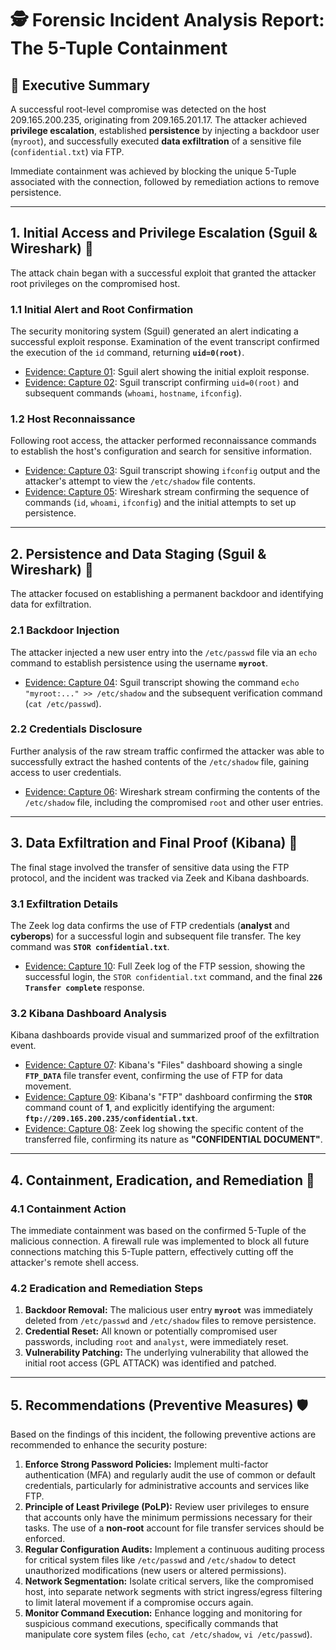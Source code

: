 # 🕵️ Forensic Incident Analysis Report: The 5-Tuple Containment

## 📝 Executive Summary 

A successful root-level compromise was detected on the host 209.165.200.235, originating from 209.165.201.17. The attacker achieved **privilege escalation**, established **persistence** by injecting a backdoor user (`myroot`), and successfully executed **data exfiltration** of a sensitive file (`confidential.txt`) via FTP.

Immediate containment was achieved by blocking the unique 5-Tuple associated with the connection, followed by remediation actions to remove persistence.

---

## 1. Initial Access and Privilege Escalation (Sguil & Wireshark) 🚀

The attack chain began with a successful exploit that granted the attacker root privileges on the compromised host.

### 1.1 Initial Alert and Root Confirmation

The security monitoring system (Sguil) generated an alert indicating a successful exploit response. Examination of the event transcript confirmed the execution of the `id` command, returning **`uid=0(root)`**.

* [Evidence: Capture 01](Evidence/Capture_01.png): Sguil alert showing the initial exploit response.
* [Evidence: Capture 02](Evidence/Capture_02.png): Sguil transcript confirming `uid=0(root)` and subsequent commands (`whoami`, `hostname`, `ifconfig`).

### 1.2 Host Reconnaissance

Following root access, the attacker performed reconnaissance commands to establish the host's configuration and search for sensitive information.

* [Evidence: Capture 03](Evidence/Capture_03.png): Sguil transcript showing `ifconfig` output and the attacker's attempt to view the `/etc/shadow` file contents.
* [Evidence: Capture 05](Evidence/Capture_05.png): Wireshark stream confirming the sequence of commands (`id`, `whoami`, `ifconfig`) and the initial attempts to set up persistence.

---

## 2. Persistence and Data Staging (Sguil & Wireshark) 💾

The attacker focused on establishing a permanent backdoor and identifying data for exfiltration.

### 2.1 Backdoor Injection

The attacker injected a new user entry into the `/etc/passwd` file via an `echo` command to establish persistence using the username **`myroot`**.

* [Evidence: Capture 04](Evidence/Capture_04.png): Sguil transcript showing the command `echo "myroot:..." >> /etc/shadow` and the subsequent verification command (`cat /etc/passwd`).

### 2.2 Credentials Disclosure

Further analysis of the raw stream traffic confirmed the attacker was able to successfully extract the hashed contents of the `/etc/shadow` file, gaining access to user credentials.

* [Evidence: Capture 06](Evidence/Capture_06.png): Wireshark stream confirming the contents of the `/etc/shadow` file, including the compromised `root` and other user entries.

---

## 3. Data Exfiltration and Final Proof (Kibana) 💸

The final stage involved the transfer of sensitive data using the FTP protocol, and the incident was tracked via Zeek and Kibana dashboards.

### 3.1 Exfiltration Details

The Zeek log data confirms the use of FTP credentials (**analyst** and **cyberops**) for a successful login and subsequent file transfer. The key command was **`STOR confidential.txt`**.

* [Evidence: Capture 10](Evidence/Capture_10.png): Full Zeek log of the FTP session, showing the successful login, the `STOR confidential.txt` command, and the final **`226 Transfer complete`** response.

### 3.2 Kibana Dashboard Analysis

Kibana dashboards provide visual and summarized proof of the exfiltration event.

* [Evidence: Capture 07](Evidence/Capture_07.png): Kibana's "Files" dashboard showing a single **`FTP_DATA`** file transfer event, confirming the use of FTP for data movement.
* [Evidence: Capture 09](Evidence/Capture_09.png): Kibana's "FTP" dashboard confirming the **`STOR`** command count of **1**, and explicitly identifying the argument: **`ftp://209.165.200.235/confidential.txt`**.
* [Evidence: Capture 08](Evidence/Capture_08.png): Zeek log showing the specific content of the transferred file, confirming its nature as **"CONFIDENTIAL DOCUMENT"**.

---

## 4. Containment, Eradication, and Remediation 🛑

### 4.1 Containment Action
The immediate containment was based on the confirmed 5-Tuple of the malicious connection. A firewall rule was implemented to block all future connections matching this 5-Tuple pattern, effectively cutting off the attacker's remote shell access.

### 4.2 Eradication and Remediation Steps
1. **Backdoor Removal:** The malicious user entry **`myroot`** was immediately deleted from `/etc/passwd` and `/etc/shadow` files to remove persistence.
2. **Credential Reset:** All known or potentially compromised user passwords, including `root` and `analyst`, were immediately reset.
3. **Vulnerability Patching:** The underlying vulnerability that allowed the initial root access (GPL ATTACK) was identified and patched.

---

## 5. Recommendations (Preventive Measures) 🛡️

Based on the findings of this incident, the following preventive actions are recommended to enhance the security posture:

1. **Enforce Strong Password Policies:** Implement multi-factor authentication (MFA) and regularly audit the use of common or default credentials, particularly for administrative accounts and services like FTP.
2. **Principle of Least Privilege (PoLP):** Review user privileges to ensure that accounts only have the minimum permissions necessary for their tasks. The use of a **non-root** account for file transfer services should be enforced.
3. **Regular Configuration Audits:** Implement a continuous auditing process for critical system files like `/etc/passwd` and `/etc/shadow` to detect unauthorized modifications (new users or altered permissions).
4. **Network Segmentation:** Isolate critical servers, like the compromised host, into separate network segments with strict ingress/egress filtering to limit lateral movement if a compromise occurs again.
5. **Monitor Command Execution:** Enhance logging and monitoring for suspicious command executions, specifically commands that manipulate core system files (`echo`, `cat /etc/shadow`, `vi /etc/passwd`).
